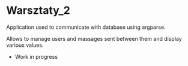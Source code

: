 # Warsztaty_2

Application used to communicate with database using argparse. 

Allows to manage users and massages sent between them and display various values.


* Work in progress
